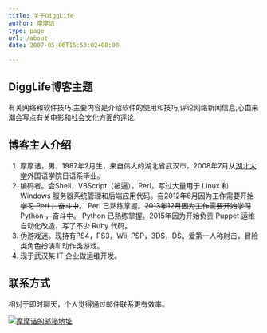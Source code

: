 ```yaml
---
title: 关于DiggLife
author: 摩摩诘
type: page
url: /about
date: 2007-05-06T15:53:02+00:00

---
```

## DiggLife博客主题

有关网络和软件技巧.主要内容是介绍软件的使用和技巧,评论网络新闻信息,心血来潮会写点有关电影和社会文化方面的评论.

## 博客主人介绍

1. 摩摩诘，男，1987年2月生，来自伟大的湖北省武汉市，2008年7月从[湖北大学][1]外国语学院日语系毕业。
2. 编码者。会Shell，VBScript（被逼），Perl，写过大量用于 Linux 和 Windows 服务器系统管理和后端应用代码。<del>自2012年6月因为工作需要开始学习 Perl ，奋斗中</del>。 Perl 已熟练掌握。<del>2013年12月因为工作需要开始学习 Python ，奋斗中</del>。 Python 已熟练掌握。2015年因为开始负责 Puppet 运维自动化改造，写了不少 Ruby 代码。
3. 伪游戏迷。现持有PS4，PS3，Wii, PSP，3DS，DS。爱第一人称射击，冒险类角色扮演和动作类游戏。
4. 现于武汉某 IT 企业做运维开发。

## 联系方式

相对于即时聊天，个人觉得通过邮件联系更有效率。

[![摩摩诘的邮箱地址][2]][3] </ul>

 [1]: http://www.hubu.edu.cn/
 [2]: http://digglife.qiniudn.com/wp-content/uploads/3/379/2008/01/digglife-mail.gif
 [3]: mailto:digglife@gmail.com "Mail"
